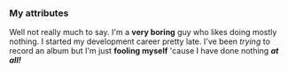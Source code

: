 ### My attributes
Well not really much to say.
I'm a **very boring** guy who likes doing mostly nothing.
I started my development career pretty late. I've been *trying* to record an album but I'm just __fooling myself__ 'cause I have done nothing ___at all!___
